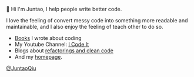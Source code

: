 👋 Hi I'm Juntao, I help people write better code. 

I love the feeling of convert messy code into something more readable and maintainable, and I also enjoy the feeling of teach other to do so. 

- [Books](https://leanpub.com/u/juntao) I wrote about coding
- My Youtube Channel: [I Code It](https://www.youtube.com/channel/UCncUOcMo7oSiXRVhVH2lF1w)
- Blogs about [refactorings and clean code](https://juntao-qiu.medium.com/)
- And my [homepage](https://icodeit.com.au/).


[@JuntaoQiu](https://twitter.com/JuntaoQiu)
